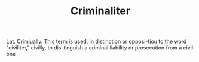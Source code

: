---
title: Criminaliter
letter: C
permalink: "/definitions/bld-criminaliter.html"
body: Lat. Crimiually. This term is used, in distinction or opposi-tiou to the word
  "civiliter,” civilly, to dis-tlnguish a criminal liability or prosecution from a
  civil one
published_at: '2018-07-07'
source: Black's Law Dictionary 2nd Ed (1910)
layout: post
---